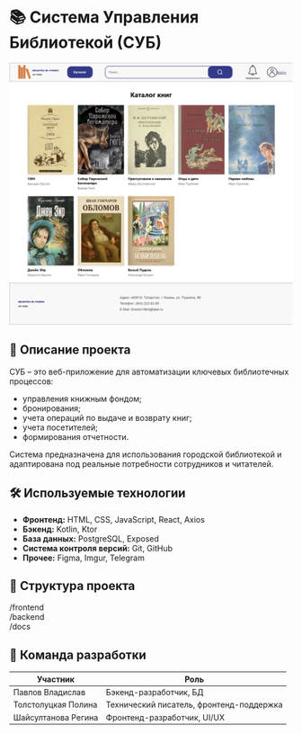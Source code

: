 # 📚 Система Управления Библиотекой (СУБ)

![image](https://github.com/Ntditl/kpfu_service_library/blob/main/docs/functionality%20photo/1.jpeg)

## 🧾 Описание проекта
СУБ – это веб-приложение для автоматизации ключевых библиотечных процессов:
- управления книжным фондом;
- бронирования;
- учета операций по выдаче и возврату книг;
- учета посетителей;
- формирования отчетности.

Система предназначена для использования городской библиотекой и адаптирована под реальные потребности сотрудников и читателей.

## 🛠️ Используемые технологии
- **Фронтенд:** HTML, CSS, JavaScript, React, Axios
- **Бэкенд:** Kotlin, Ktor
- **База данных:** PostgreSQL, Exposed
- **Система контроля версий:** Git, GitHub
- **Прочее:** Figma, Imgur, Telegram

## 📂 Структура проекта
/frontend<br>
/backend<br>
/docs

## 👥 Команда разработки

| Участник            | Роль                                       |
|---------------------|--------------------------------------------|
| Павлов Владислав    | Бэкенд-разработчик, БД                     |
| Толстолуцкая Полина | Технический писатель, фронтенд-поддержка   |
| Шайсултанова Регина | Фронтенд-разработчик, UI/UX                |
